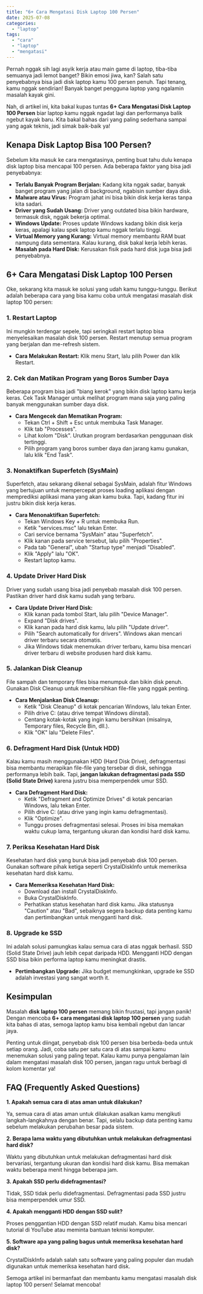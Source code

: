 ```yaml
---
title: "6+ Cara Mengatasi Disk Laptop 100 Persen"
date: 2025-07-08
categories: 
  - "laptop"
tags: 
  - "cara"
  - "laptop"
  - "mengatasi"
---
```


Pernah nggak sih lagi asyik kerja atau main game di laptop, tiba-tiba semuanya jadi lemot banget? Bikin emosi jiwa, kan? Salah satu penyebabnya bisa jadi disk laptop kamu 100 persen penuh. Tapi tenang, kamu nggak sendirian! Banyak banget pengguna laptop yang ngalamin masalah kayak gini.

Nah, di artikel ini, kita bakal kupas tuntas **6+ Cara Mengatasi Disk Laptop 100 Persen** biar laptop kamu nggak ngadat lagi dan performanya balik ngebut kayak baru. Kita bakal bahas dari yang paling sederhana sampai yang agak teknis, jadi simak baik-baik ya!

## Kenapa Disk Laptop Bisa 100 Persen?

Sebelum kita masuk ke cara mengatasinya, penting buat tahu dulu kenapa disk laptop bisa mencapai 100 persen. Ada beberapa faktor yang bisa jadi penyebabnya:

- **Terlalu Banyak Program Berjalan:** Kadang kita nggak sadar, banyak banget program yang jalan di background, ngabisin sumber daya disk.
- **Malware atau Virus:** Program jahat ini bisa bikin disk kerja keras tanpa kita sadari.
- **Driver yang Sudah Usang:** Driver yang outdated bisa bikin hardware, termasuk disk, nggak bekerja optimal.
- **Windows Update:** Proses update Windows kadang bikin disk kerja keras, apalagi kalau spek laptop kamu nggak terlalu tinggi.
- **Virtual Memory yang Kurang:** Virtual memory membantu RAM buat nampung data sementara. Kalau kurang, disk bakal kerja lebih keras.
- **Masalah pada Hard Disk:** Kerusakan fisik pada hard disk juga bisa jadi penyebabnya.

## 6+ Cara Mengatasi Disk Laptop 100 Persen

Oke, sekarang kita masuk ke solusi yang udah kamu tunggu-tunggu. Berikut adalah beberapa cara yang bisa kamu coba untuk mengatasi masalah disk laptop 100 persen:

### 1\. Restart Laptop

Ini mungkin terdengar sepele, tapi seringkali restart laptop bisa menyelesaikan masalah disk 100 persen. Restart menutup semua program yang berjalan dan me-refresh sistem.

- **Cara Melakukan Restart:** Klik menu Start, lalu pilih Power dan klik Restart.

### 2\. Cek dan Matikan Program yang Boros Sumber Daya

Beberapa program bisa jadi "biang kerok" yang bikin disk laptop kamu kerja keras. Cek Task Manager untuk melihat program mana saja yang paling banyak menggunakan sumber daya disk.

- **Cara Mengecek dan Mematikan Program:**
    - Tekan Ctrl + Shift + Esc untuk membuka Task Manager.
    - Klik tab "Processes".
    - Lihat kolom "Disk". Urutkan program berdasarkan penggunaan disk tertinggi.
    - Pilih program yang boros sumber daya dan jarang kamu gunakan, lalu klik "End Task".

### 3\. Nonaktifkan Superfetch (SysMain)

Superfetch, atau sekarang dikenal sebagai SysMain, adalah fitur Windows yang bertujuan untuk mempercepat proses loading aplikasi dengan memprediksi aplikasi mana yang akan kamu buka. Tapi, kadang fitur ini justru bikin disk kerja keras.

- **Cara Menonaktifkan Superfetch:**
    - Tekan Windows Key + R untuk membuka Run.
    - Ketik "services.msc" lalu tekan Enter.
    - Cari service bernama "SysMain" atau "Superfetch".
    - Klik kanan pada service tersebut, lalu pilih "Properties".
    - Pada tab "General", ubah "Startup type" menjadi "Disabled".
    - Klik "Apply" lalu "OK".
    - Restart laptop kamu.

### 4\. Update Driver Hard Disk

Driver yang sudah usang bisa jadi penyebab masalah disk 100 persen. Pastikan driver hard disk kamu sudah yang terbaru.

- **Cara Update Driver Hard Disk:**
    - Klik kanan pada tombol Start, lalu pilih "Device Manager".
    - Expand "Disk drives".
    - Klik kanan pada hard disk kamu, lalu pilih "Update driver".
    - Pilih "Search automatically for drivers". Windows akan mencari driver terbaru secara otomatis.
    - Jika Windows tidak menemukan driver terbaru, kamu bisa mencari driver terbaru di website produsen hard disk kamu.

### 5\. Jalankan Disk Cleanup

File sampah dan temporary files bisa menumpuk dan bikin disk penuh. Gunakan Disk Cleanup untuk membersihkan file-file yang nggak penting.

- **Cara Menjalankan Disk Cleanup:**
    - Ketik "Disk Cleanup" di kotak pencarian Windows, lalu tekan Enter.
    - Pilih drive C: (atau drive tempat Windows diinstal).
    - Centang kotak-kotak yang ingin kamu bersihkan (misalnya, Temporary files, Recycle Bin, dll.).
    - Klik "OK" lalu "Delete Files".

### 6\. Defragment Hard Disk (Untuk HDD)

Kalau kamu masih menggunakan HDD (Hard Disk Drive), defragmentasi bisa membantu merapikan file-file yang tersebar di disk, sehingga performanya lebih baik. Tapi, **jangan lakukan defragmentasi pada SSD (Solid State Drive)** karena justru bisa memperpendek umur SSD.

- **Cara Defragment Hard Disk:**
    - Ketik "Defragment and Optimize Drives" di kotak pencarian Windows, lalu tekan Enter.
    - Pilih drive C: (atau drive yang ingin kamu defragmentasi).
    - Klik "Optimize".
    - Tunggu proses defragmentasi selesai. Proses ini bisa memakan waktu cukup lama, tergantung ukuran dan kondisi hard disk kamu.

### 7\. Periksa Kesehatan Hard Disk

Kesehatan hard disk yang buruk bisa jadi penyebab disk 100 persen. Gunakan software pihak ketiga seperti CrystalDiskInfo untuk memeriksa kesehatan hard disk kamu.

- **Cara Memeriksa Kesehatan Hard Disk:**
    - Download dan install CrystalDiskInfo.
    - Buka CrystalDiskInfo.
    - Perhatikan status kesehatan hard disk kamu. Jika statusnya "Caution" atau "Bad", sebaiknya segera backup data penting kamu dan pertimbangkan untuk mengganti hard disk.

### 8\. Upgrade ke SSD

Ini adalah solusi pamungkas kalau semua cara di atas nggak berhasil. SSD (Solid State Drive) jauh lebih cepat daripada HDD. Mengganti HDD dengan SSD bisa bikin performa laptop kamu meningkat drastis.

- **Pertimbangkan Upgrade:** Jika budget memungkinkan, upgrade ke SSD adalah investasi yang sangat worth it.

## Kesimpulan

Masalah **disk laptop 100 persen** memang bikin frustasi, tapi jangan panik! Dengan mencoba **6+ cara mengatasi disk laptop 100 persen** yang sudah kita bahas di atas, semoga laptop kamu bisa kembali ngebut dan lancar jaya.

Penting untuk diingat, penyebab disk 100 persen bisa berbeda-beda untuk setiap orang. Jadi, coba satu per satu cara di atas sampai kamu menemukan solusi yang paling tepat. Kalau kamu punya pengalaman lain dalam mengatasi masalah disk 100 persen, jangan ragu untuk berbagi di kolom komentar ya!

## FAQ (Frequently Asked Questions)

**1\. Apakah semua cara di atas aman untuk dilakukan?**

Ya, semua cara di atas aman untuk dilakukan asalkan kamu mengikuti langkah-langkahnya dengan benar. Tapi, selalu backup data penting kamu sebelum melakukan perubahan besar pada sistem.

**2\. Berapa lama waktu yang dibutuhkan untuk melakukan defragmentasi hard disk?**

Waktu yang dibutuhkan untuk melakukan defragmentasi hard disk bervariasi, tergantung ukuran dan kondisi hard disk kamu. Bisa memakan waktu beberapa menit hingga beberapa jam.

**3\. Apakah SSD perlu didefragmentasi?**

Tidak, SSD tidak perlu didefragmentasi. Defragmentasi pada SSD justru bisa memperpendek umur SSD.

**4\. Apakah mengganti HDD dengan SSD sulit?**

Proses penggantian HDD dengan SSD relatif mudah. Kamu bisa mencari tutorial di YouTube atau meminta bantuan teknisi komputer.

**5\. Software apa yang paling bagus untuk memeriksa kesehatan hard disk?**

CrystalDiskInfo adalah salah satu software yang paling populer dan mudah digunakan untuk memeriksa kesehatan hard disk.

Semoga artikel ini bermanfaat dan membantu kamu mengatasi masalah disk laptop 100 persen! Selamat mencoba!
